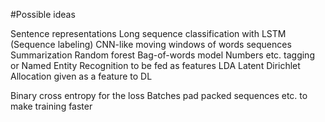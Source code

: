 #Possible ideas

Sentence representations
Long sequence classification with LSTM (Sequence labeling)
CNN-like moving windows of words sequences
Summarization
Random forest
Bag-of-words model
Numbers etc. tagging or Named Entity Recognition to be fed as features
LDA Latent Dirichlet Allocation given as a feature to DL

Binary cross entropy for the loss
Batches pad packed sequences etc. to make training faster


